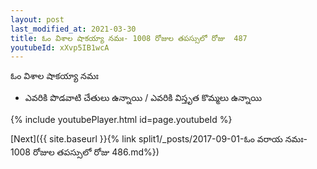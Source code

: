 ```yaml
---
layout: post
last_modified_at: 2021-03-30
title: ఓం విశాల షాకయ్యా నమః- 1008 రోజుల తపస్సులో రోజు  487
youtubeId: xXvp5IB1wcA
---
```

 
 
 ఓం విశాల షాకయ్యా నమః  
 
 -  ఎవరికి పొడవాటి చేతులు ఉన్నాయి / ఎవరికి విస్తృత కొమ్మలు ఉన్నాయి 
 
  
 
  
 
 
 
 
 
 


{% include youtubePlayer.html id=page.youtubeId %}
 
[Next]({{ site.baseurl }}{% link  split1/_posts/2017-09-01-ఓం వరాయ నమః- 1008 రోజుల తపస్సులో రోజు  486.md%})
 

